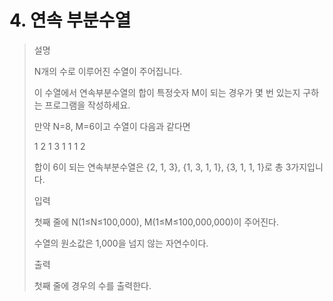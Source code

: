 # 4. 연속 부분수열
>설명
>
>N개의 수로 이루어진 수열이 주어집니다.
>
>이 수열에서 연속부분수열의 합이 특정숫자 M이 되는 경우가 몇 번 있는지 구하는 프로그램을 작성하세요.
>
>만약 N=8, M=6이고 수열이 다음과 같다면
>
>1 2 1 3 1 1 1 2
>
>합이 6이 되는 연속부분수열은 {2, 1, 3}, {1, 3, 1, 1}, {3, 1, 1, 1}로 총 3가지입니다.
>
>입력
>
>첫째 줄에 N(1≤N≤100,000), M(1≤M≤100,000,000)이 주어진다.
>
>수열의 원소값은 1,000을 넘지 않는 자연수이다.
>
>출력
>
>첫째 줄에 경우의 수를 출력한다.